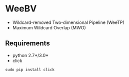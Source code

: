 # WeeBV
- Wildcard-removed Two-dimensional Pipeline (WeeTP)
- Maximum Wildcard Overlap (MWO)

## Requirements
- python 2.7+/3.0+
- click
```
sudo pip install click
```
